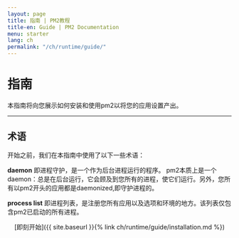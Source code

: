 ```yaml
---
layout: page
title: 指南 | PM2教程
title-en: Guide | PM2 Documentation
menu: starter
lang: ch
permalink: "/ch/runtime/guide/"
---
```


# 指南

本指南将向您展示如何安装和使用pm2以将您的应用设置产出。

---

## 术语
 
开始之前，我们在本指南中使用了以下一些术语：


**daemon** 即进程守护，是一个作为后台进程运行的程序。 pm2本质上是一个daemon：总是在后台运行，它会顾及到您所有的进程，使它们运行。另外，您所有以pm2开头的应用都是daemonized,即守护进程的。

**process list** 即进程列表，是注册您所有应用以及选项和环境的地方。该列表仅包含pm2已启动的所有进程。

<div>
  <p align="center">[即刻开始]({{ site.baseurl }}{% link ch/runtime/guide/installation.md %})</p>
</div>
